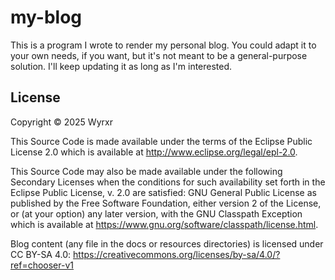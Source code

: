 # my-blog

This is a program I wrote to render my personal blog. You could adapt it to your own needs, if you want, but it's not meant to be a general-purpose solution. I'll keep updating it as long as I'm interested. 

## License

Copyright © 2025 Wyrxr 

This Source Code is made available under the
terms of the Eclipse Public License 2.0 which is available at
http://www.eclipse.org/legal/epl-2.0.

This Source Code may also be made available under the following Secondary
Licenses when the conditions for such availability set forth in the Eclipse
Public License, v. 2.0 are satisfied: GNU General Public License as published by
the Free Software Foundation, either version 2 of the License, or (at your
option) any later version, with the GNU Classpath Exception which is available
at https://www.gnu.org/software/classpath/license.html.

Blog content (any file in the docs or resources directories) is licensed
under CC BY-SA 4.0: https://creativecommons.org/licenses/by-sa/4.0/?ref=chooser-v1
